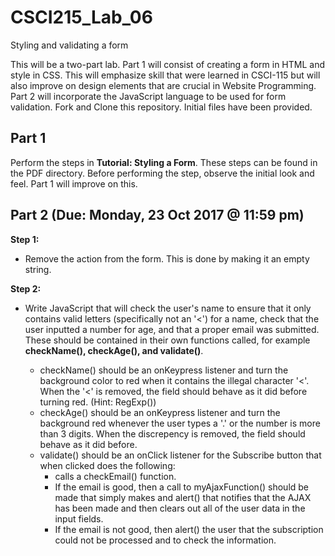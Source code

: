 # CSCI215_Lab_06
Styling and validating a form

This will be a two-part lab. Part 1 will consist of creating a form in HTML and style in CSS. This will emphasize skill that were learned in CSCI-115 but will also improve on design elements that are crucial in Website Programming. Part 2 will incorporate the JavaScript language to be used for form validation. Fork and Clone this repository. Initial files have been provided.

## Part 1
Perform the steps in **Tutorial: Styling a Form**. These steps can be found in the PDF directory. Before performing the step, observe the initial look and feel. Part 1 will improve on this.

## Part 2 (Due: Monday, 23 Oct 2017 @ 11:59 pm)
**Step 1:**
* Remove the action from the form. This is done by making it an empty string.

**Step 2:**
* Write JavaScript that will check the user's name to ensure that it only contains valid letters (specifically not an '\<') for a name, check that the user inputted a number for age, and that a proper email was submitted. These should be contained in their own functions called, for example **checkName(), checkAge(), and validate()**. 

  * checkName() should be an onKeypress listener and turn the background color to red when it contains the illegal character '\<'. When the '\<' is removed, the field should behave as it did before turning red. (Hint: RegExp())
  * checkAge() should be an onKeypress listener and turn the background red whenever the user types a '.' or the number is more than 3 digits. When the discrepency is removed, the field should behave as it did before.
  * validate() should be an onClick listener for the Subscribe button that when clicked does the following:
    * calls a checkEmail() function.
    * If the email is good, then a call to myAjaxFunction() should be made that simply makes and alert() that notifies that the AJAX has been made and then clears out all of the user data in the input fields.
    * If the email is not good, then alert() the user that the subscription could not be processed and to check the information.



